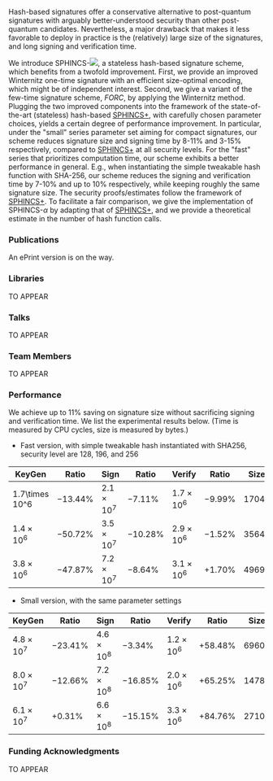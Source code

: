 Hash-based signatures offer a conservative alternative to post-quantum signatures with arguably better-understood security than other post-quantum candidates. Nevertheless, a major drawback that makes it less favorable to deploy in practice is the (relatively) large size of the signatures, and long signing and verification time.

We introduce SPHINCS-<img src="https://render.githubusercontent.com/render/math?math=\alpha">, a stateless hash-based signature scheme, which benefits from a twofold improvement. First, we provide an improved Winternitz one-time signature with an efficient size-optimal encoding, which might be of independent interest. Second, we give a variant of the few-time signature scheme, _FORC_, by applying the  Winternitz method. Plugging the two improved components into the framework of the state-of-the-art (stateless) hash-based [SPHINCS+](https://sphincs.org/index.html), with carefully chosen parameter choices, yields a certain degree of performance improvement. In particular, under the "small" series parameter set aiming for compact signatures, our scheme reduces signature size and signing time by 8-11% and 3-15% respectively, compared to [SPHINCS+](https://sphincs.org/index.html) at all security levels. For the "fast" series that prioritizes computation time, our scheme exhibits a better performance in general. E.g., when instantiating the simple tweakable hash function with SHA-256, our scheme reduces the signing and verification time by 7-10% and up to 10% respectively, while keeping roughly the same signature size. The security proofs/estimates follow the framework of [SPHINCS+](https://sphincs.org/index.html). To facilitate a fair comparison, we give the implementation of SPHINCS-$\alpha$ by adapting that of [SPHINCS+](https://sphincs.org/index.html), and we provide a theoretical estimate in the number of hash function calls. 
  
### Publications

An ePrint version is on the way.

### Libraries

TO APPEAR

### Talks

TO APPEAR

### Team Members

TO APPEAR

### Performance

We achieve up to 11% saving on signature size without sacrificing signing and verification time. We list the experimental results below. (Time is measured by CPU cycles, size is measured by bytes.)

- Fast version, with simple tweakable hash instantiated with SHA256, security level are 128, 196, and 256

| **KeyGen**       | **Ratio**  | **Sign**         | **Ratio**  | **Verify**       | **Ratio** | **Size** | **Ratio** |
| ---------------- | ---------- | ---------------- | ---------- | ---------------- | --------- | -------- | --------- |
| 1.7\times 10^6 | $-13.44\%$ | $2.1\times 10^7$ | $-7.11\%$  | $1.7\times 10^6$ | $-9.99\%$ | $17040$  | $-0.28\%$ |
| $1.4\times 10^6$ | $-50.72\%$ | $3.5\times 10^7$ | $-10.28\%$ | $2.9\times 10^6$ | $-1.52\%$ | $35640$  | $-0.07\%$ |
| $3.8\times 10^6$ | $-47.87\%$ | $7.2\times 10^7$ | $-8.64\%$  | $3.1\times 10^6$ | $+1.70\%$ | $49696$  | $-0.32\%$ |

- Small version, with the same parameter settings

| **KeyGen**       | **Ratio**      | **Sign**         | **Ratio**      | **Verify**       | **Ratio**      | **Size** | **Ratio**  |
| ---------------- | ---------- | ---------------- | ---------- | ---------------- | ---------- | -------- | ---------- |
| $4.8\times 10^7$ | $-23.41\%$ | $4.6\times 10^8$ | $-3.34\%$  | $1.2\times 10^6$ | $+58.48\%$ | $6960$   | $-11.41\%$ |
| $8.0\times 10^7$ | $-12.66\%$ | $7.2\times 10^8$ | $-16.85\%$ | $2.0\times 10^6$ | $+65.25\%$ | $14784$  | $-8.88\%$  |
| $6.1\times 10^7$ | $+0.31\%$  | $6.6\times 10^8$ | $-15.15\%$ | $3.3\times 10^6$ | $+84.76\%$ | $27104$  | $-9.02\%$  |


### Funding Acknowledgments

TO APPEAR

